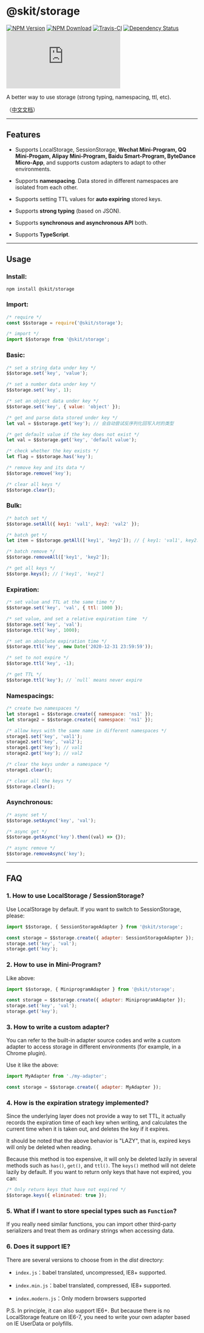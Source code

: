 # @skit/storage

[![NPM Version](https://img.shields.io/npm/v/@skit/storage.svg?sanitize=true)](https://www.npmjs.com/package/@skit/storage)
[![NPM Download](https://img.shields.io/npm/dm/@skit/storage.svg?sanitize=true)](https://www.npmjs.com/package/@skit/storage)
[![Travis-CI](https://travis-ci.org/fudiwei/skit-storage.js.svg?branch=main)](https://travis-ci.org/fudiwei/skit-storage.js)
[![Dependency Status](https://david-dm.org/fudiwei/skit-storage.js.svg)](https://david-dm.org/fudiwei/skit-storage.js)
[![GitHub License](https://img.shields.io/github/license/fudiwei/skit-extensions.js)](https://github.com/fudiwei/skit-extensions.js/blob/master/LICENSE)

A better way to use storage (strong typing, namespacing, ttl, etc).

（[中文文档](./README.zh-CN.md)）

---

## Features

-   Supports LocalStorage, SessionStorage, **Wechat Mini-Program, QQ Mini-Progam, Alipay Mini-Program, Baidu Smart-Program, ByteDance Micro-App**, and supports custom adapters to adapt to other environments.

-   Supports **namespacing**. Data stored in different namespaces are isolated from each other.

-   Supports setting TTL values for **auto expiring** stored keys.

-   Supports **strong typing** (based on JSON).

-   Supports **synchronous and asynchronous API** both.

-   Supports **TypeScript**.

---

## Usage

### Install:

```shell
npm install @skit/storage
```

### Import:

```javascript
/* require */
const $$storage = require('@skit/storage');

/* import */
import $$storage from '@skit/storage';
```

### Basic:

```javascript
/* set a string data under key */
$$storage.set('key', 'value');

/* set a number data under key */
$$storage.set('key', 1);

/* set an object data under key */
$$storage.set('key', { value: 'object' });

/* get and parse data stored under key */
let val = $$storage.get('key'); // 会自动尝试反序列化回写入时的类型

/* get default value if the key does not exist */
let val = $$storage.get('key', 'default value');

/* check whether the key exists */
let flag = $$storage.has('key');

/* remove key and its data */
$$storage.remove('key');

/* clear all keys */
$$storage.clear();
```

### Bulk:

```javascript
/* batch set */
$$storage.setAll({ key1: 'val1', key2: 'val2' });

/* batch get */
let item = $$storage.getAll(['key1', 'key2']); // { key1: 'val1', key2: 'val2' }

/* batch remove */
$$storage.removeAll(['key1', 'key2']);

/* get all keys */
$$storge.keys(); // ['key1', 'key2']
```

### Expiration:

```javascript
/* set value and TTL at the same time */
$$storage.set('key', 'val', { ttl: 1000 });

/* set value, and set a relative expiration time  */
$$storage.set('key', 'val');
$$storage.ttl('key', 1000);

/* set an absolute expiration time */
$$storage.ttl('key', new Date('2020-12-31 23:59:59'));

/* set to not expire */
$$storage.ttl('key', -1);

/* get TTL */
$$storage.ttl('key'); // `null` means never expire
```

### Namespacings:

```javascript
/* create two namespaces */
let storage1 = $$storage.create({ namespace: 'ns1' });
let storage2 = $$storage.create({ namespace: 'ns1' });

/* allow keys with the same name in different namespaces */
storage1.set('key', 'val1');
storage2.set('key', 'val2');
storage1.get('key'); // val1
storage2.get('key'); // val2

/* clear the keys under a namespace */
storage1.clear();

/* clear all the keys */
$$storage.clear();
```

### Asynchronous:

```javascript
/* async set */
$$storage.setAsync('key', 'val');

/* async get */
$$storage.getAsync('key').then((val) => {});

/* async remove */
$$storage.removeAsync('key');
```

---

## FAQ

### 1. How to use LocalStorage / SessionStorage?

Use LocalStorage by default. If you want to switch to SessionStorage, please:

```javascript
import $$storage, { SessionStorageAdapter } from '@skit/storage';

const storage = $$storage.create({ adapter: SessionStorageAdapter });
storage.set('key', 'val');
storage.get('key');
```

### 2. How to use in Mini-Program?

Like above:

```javascript
import $$storage, { MiniprogramAdapter } from '@skit/storage';

const storage = $$storage.create({ adapter: MiniprogramAdapter });
storage.set('key', 'val');
storage.get('key');
```

### 3. How to write a custom adapter?

You can refer to the built-in adapter source codes and write a custom adapter to access storage in different environments (for example, in a Chrome plugin).

Use it like the above:

```javascript
import MyAdapter from './my-adapter';

const storage = $$storage.create({ adapter: MyAdapter });
```

### 4. How is the expiration strategy implemented?

Since the underlying layer does not provide a way to set TTL, it actually records the expiration time of each key when writing, and calculates the current time when it is taken out, and deletes the key if it expires.

It should be noted that the above behavior is "LAZY", that is, expired keys will only be deleted when reading.

Because this method is too expensive, it will only be deleted lazily in several methods such as `has()`, `get()`, and `ttl()`. The `keys()` method will not delete lazily by default. If you want to return only keys that have not expired, you can:

```javascript
/* Only return keys that have not expired */
$$storage.keys({ eliminated: true });
```

### 5. What if I want to store special types such as `Function`?

If you really need similar functions, you can import other third-party serializers and treat them as ordinary strings when accessing data.

### 6. Does it support IE?

There are several versions to choose from in the _dist_ directory:

-   `index.js`：babel translated, uncompressed, IE8+ supported.

-   `index.min.js`：babel translated, compressed, IE8+ supported.

-   `index.modern.js`：Only modern browsers supported

P.S. In principle, it can also support IE6+. But because there is no LocalStorage feature on IE6-7, you need to write your own adapter based on IE UserData or polyfills.
